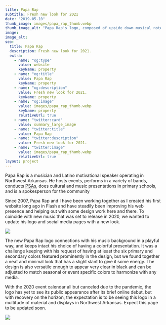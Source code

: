 ```yaml
---
title: Papa Rap
subtitle: Fresh new look for 2021
date: "2019-05-10"
thumb_image: images/papa_rap_thumb.webp
thumb_image_alt: "Papa Rap's logo, composed of upside down musical notes to form his name"
image:
image_alt:
seo:
  title: Papa Rap
  description: Fresh new look for 2021.
  extra:
    - name: "og:type"
      value: website
      keyName: property
    - name: "og:title"
      value: Papa Rap
      keyName: property
    - name: "og:description"
      value: Fresh new look for 2021.
      keyName: property
    - name: "og:image"
      value: images/papa_rap_thumb.webp
      keyName: property
      relativeUrl: true
    - name: "twitter:card"
      value: summary_large_image
    - name: "twitter:title"
      value: Papa Rap
    - name: "twitter:description"
      value: Fresh new look for 2021.
    - name: "twitter:image"
      value: images/papa_rap_thumb.webp
      relativeUrl: true
layout: project
---
```


Papa Rap is a musician and Latino motivational speaker operating in Northwest Arkansas. He hosts events, performs in a variety of bands, conducts <abbr title="Public Service Announcements">PSAs</abbr>, does cultural and music presentations in primary schools, and is a spokesperson for the community

Since 2007, Papa Rap and I have been working together as I created his first website long ago in Flash and have steadily been improving his web presence and helping out with some design work here and there. To coincide with new music that was set to release in 2020, we wanted to update his logo and social media pages with a new look.

![](/images/papa_rap_2.webp)

The new Papa Rap logo connections with his music background in a playful way, and keeps intact his choice of having a colorful presentation. It was a challenge keeping with his request of having at least the six primary and secondary colors featured prominently in the design, but we found together a neat and minimal look that has a slight slant to give it some energy. The design is also versatile enough to appear very clear in black and can be adjusted to match seasonal or event specific colors to harmonize with any media.

With the 2020 event calendar all but canceled due to the pandemic, the logo has yet to see its public appearance after its brief online debut, but with recovery on the horizon, the expectation is to be seeing this logo in a multitude of material and displays in Northwest Arkansas. Expect this page to be updated soon.

![](/images/papa_rap_3.webp)